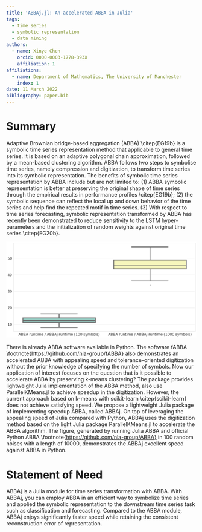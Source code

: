 ```yaml
---
title: 'ABBAj.jl: An accelerated ABBA in Julia'
tags:
  - time series
  - symbolic representation
  - data mining
authors:
  - name: Xinye Chen
    orcid: 0000-0003-1778-393X
    affiliation: 1
affiliations:
  - name: Department of Mathematics, The University of Manchester
    index: 1
date: 11 March 2022
bibliography: paper.bib
---
```


# Summary

Adaptive Brownian bridge-based aggregation (ABBA) \citep{EG19b} is a symbolic time series representation method that applicable to general time series. It is based on an adaptive polygonal chain approximation, followed by a mean-based clustering algorithm.  ABBA follows two steps to symbolise time series, namely compression and digitization, to transform time series into its symbolic representation. The benefits of symbolic time series representation by ABBA include but are not limited to: (1) ABBA symbolic representation is better at preserving the original shape of time series through the empirical results in performance profiles \citep{EG19b}; (2) the symbolic sequence can reflect the local up and down behavior of the time series and help find the repeated motif in time series. (3) With respect to time series forecasting, symbolic representation transformed by ABBA has recently been demonstrated to reduce sensitivity to the LSTM hyper-parameters and the initialization of random weights against original time series \citep{EG20b}.  


![Speed comparison of Julia ABBA and Python ABBA.\label{fig:comsort_center}](BOXPLOT.png)



There is already ABBA software available in Python. The software fABBA \footnote{https://github.com/nla-group/fABBA} also demonstrates an accelerated ABBA with appealing speed and tolerance-oriented digitization without the prior knowledge of specifying the number of symbols. Now our application of interest focuses on the question that is it possible to accelerate ABBA by preserving k-means clustering? The package provides lightweight Julia implementation of the ABBA method, also use ParallelKMeans.jl to achieve speedup in the digitization. However, the current approach based on k-means with scikit-learn \citep{scikit-learn} does not achieve satisfying speed. We propose a lightweight Julia package of implementing speedup ABBA, called ABBAj. On top of leveraging the appealing speed of Julia compared with Python, ABBAj uses the digitization method based on the light Julia package ParallelKMeans.jl to accelerate the ABBA algorithm. The figure, generated by running Julia ABBA and official Python ABBA \footnote{https://github.com/nla-group/ABBA} in 100 random noises with a length of 10000, demonstrates the ABBAj excellent speed against ABBA in Python. 


# Statement of Need

ABBAj is a Julia module for time series transformation with ABBA. With ABBAj, you can employ ABBA in an efficient way to symbolize time series and applied the symbolic representation to the downstream time series task such as classification and forecasting. Compared to the ABBA module, ABBAj enjoys significantly faster speed while retaining the consistent reconstruction error of representation.  

